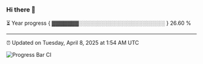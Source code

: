 ### Hi there 👋

⏳ Year progress { ▓▓▓▓▓▓▓░░░░░░░░░░░░░░░░░░░░░░░ } 26.60 %

---

⏰ Updated on Tuesday, April 8, 2025 at 1:54 AM UTC

![Progress Bar CI](https://github.com/arthurbuhl/arthurbuhl/workflows/Progress%20Bar%20CI/badge.svg)

